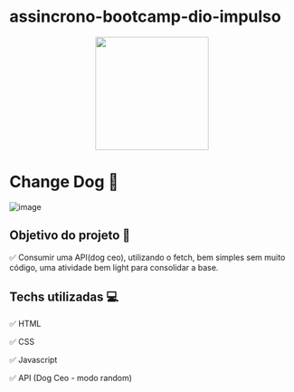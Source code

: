 # assincrono-bootcamp-dio-impulso

<p align="center">
  <img src = "https://hermes.digitalinnovation.one/tracks/e9395483-aee9-4f2f-a361-b9a133034a2e.png" width = "200">
</p>

# Change Dog 🐶

![image](https://user-images.githubusercontent.com/70491871/141234418-d6c6bb52-a95a-487c-ad37-28b5b55e0d0e.png)


## Objetivo do projeto 📝
✅ Consumir uma API(dog ceo), utilizando o fetch, bem simples sem muito código, uma atividade bem light para consolidar a base.

## Techs utilizadas 💻
✅ HTML

✅ CSS

✅ Javascript

✅ API (Dog Ceo - modo random)